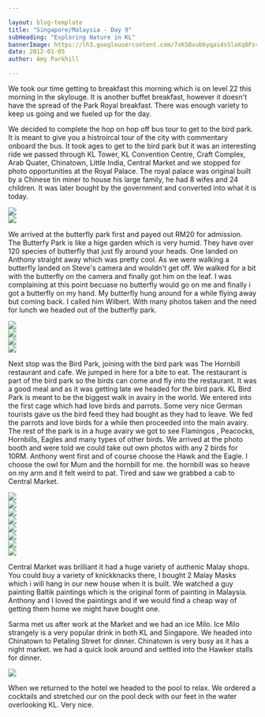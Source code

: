 ```yaml
---

layout: blog-template
title: "Singapore/Malaysia - Day 9"
subHeading: "Exploring Nature in KL"
bannerImage: https://lh3.googleusercontent.com/7xKS0vubbyqai4sSlaXq8Pz4j1MS68ISDAxyk2-SHc8Ng6gACGMBUDdastHfHCOxNS-VdJWQjj5yLrxa5Zk4xbS7Ri8_RCeLGyKRNJZCUyX1Cpv2Ou93sg0-z1EX82httuGbdvSGtQ
date: 2012-01-05
author: Amy Parkhill

---
```


We took our time getting to breakfast this morning which is on level 22 this morning in the skylouge. It is another buffet breakfast, however it doesn't have the spread of the Park Royal breakfast. There was enough variety to keep us going and we fueled up for the day.

We decided to complete the hop on hop off bus tour to get to the bird park. It is meant to give you a histroircal tour of the city with commentary onboard the bus. It took ages to get to the bird park but it was an interesting ride we passed through KL Tower, KL Convention Centre, Craft Complex, Arab Quater, Chinatown, Little India, Central Market and we stopped for photo opportunities at the Royal Palace. The royal palace was original built by a Chinese tin miner to house his large family, he had 8 wifes and 24 children. It was later bought by the government and converted into what it is today.

<div class="center-image"><img src="https://lh3.googleusercontent.com/zJbxiLV5ngjJgBKj0hMGh1hv_TeuzSKLvlRzFG2WGkfPds3NYbW9xKu_3bMBi7zGt7_7MkPdolLtCGuci-aXbDQqnXO9DgmPnGH-ttCNy759NL4tvzX5Lr9EbKAfMPSJmfpH9r4WHw" /></div>
<div class="center-image"><img src="https://lh3.googleusercontent.com/keqeIey3MX-jzXQf3EvrV8iLCoGSLdjsUvo9FQeCNUw5fAL7qrxyGuJ-L_IlB1g0AybWvf17QWsDsD5GU6cBP6WWfm5eUITrR1a2pJEy7lKuborVtQlm7RdzhxHebWITiqfrkIzWuA" /></div>

We arrived at the butterfly park first and payed out RM20 for admission. The Butterfy Park is like a hige garden which is very humid. They have over 120 species of butterfly that just fly around your heads. One landed on Anthony straight away which was pretty cool. As we were walking a butterfly landed on Steve's camera and wouldn't get off. We walked for a bit with the butterfly on the camera and finally got him on the leaf. I was complaining at this point becuase no butterfly would go on me and finally i got a butterfly on my hand. My butterfly hung around for a while flying away but coming back. I called him Wilbert.  With many photos taken and the need for lunch we headed out of the butterfly park.

<div class="center-image"><img src="https://lh3.googleusercontent.com/Z9UgpUjnlz4KbxCT1LHz356etJTbiYr_Ayt0f_buYBkBYCzk-6JDcw_AhwH4XBG-2SQwLSBKFTJKYKPqsyba8QSdTwlEWA8cCSvlDIJXVhR3cXh2fB725ihQ4TAJsa0nMXTOO6vHhA" /></div>
<div class="center-image"><img src="https://lh3.googleusercontent.com/XKsyrLUeXVmXanu4xbXxmtJAbaS8U7U_XzSEkEiAui8Q9KKblpCYVxAMpSuoKN8mWeQuvtdVIUXoB_7VWlfkoqz_8H5M1poxfr8YYb-G6Ij6APAxXpDQFQqE02jFKFtU71IQYAP6Sg" /></div>
<div class="center-image"><img src="hhttps://lh3.googleusercontent.com/d9SBYMSI33T_fKHujamok-ruhoSvyeZn4Dv7rLF_OBEZBAxd7HHN9ZGsbybGLepQp5V5BwfPNt7amdy74LXBQM8J9eXAbEQeV5NrXnboDkwMD1P3S-hb-zlP2n0VtTyX2fxTAIXCTQ" /></div>
<div class="center-image"><img src="https://lh3.googleusercontent.com/yEsJk9oIIqOShX_6RqCsJhGospweT8wWQtq8EmCjpFAQ1puVOxspc6BbCic0nSj6psFnOCljQ2KQEXv789saP02MRWWaU0Q5Ay-R7sHmoVc__xO4AtVF7IhvnFUWiXNZS1YUPxzFMg" /></div>

Next stop was the Bird Park, joining with the bird park was The Hornbill restaurant and cafe. We jumped in here for a bite to eat. The restaurant is part of the bird park so the birds can come and fly into the restaurant. It was a good meal and as it was getting late we headed for the bird park. KL Bird Park is meant to be the biggest walk in avairy in the world. We entered into the first cage which had love birds and parrots. Some very nice German tourists gave us the bird feed they had bought as they had to leave. We fed the parrots and love birds for a while then proceeded into the main avairy. The rest of the park is in a huge avairy we got to see Flamingos , Peacocks, Hornbills, Eagles and many types of other birds. We arrived at the photo booth and were told we could take out own photos with any 2 birds for 10RM. Anthony went first and of course choose the Hawk and the Eagle. I choose the owl for Mum and the hornbill for me. the hornbill was so heave on my arm and it felt weird to pat. Tired and saw we grabbed a cab to Central Market.

<div class="center-image"><img src="https://lh3.googleusercontent.com/I08uhNgMHg0Luhu3lECascDRy476gewKfgNLywCOI0FfG2s8cKBQa0EjzyemxfF26XpBXdTtGFz6EC1oPUHu4Xbr223vffAy4WuobO24wyn38JGvEZ911OrMnc26v4tCBxFXsvtosA" /></div>
<div class="center-image"><img src="https://lh3.googleusercontent.com/qk9QlXGVThYvlJB4BEpwhMrB55lTzDGDrmTm7hI8NvStkjyD-TFc0kg4Ja3AIMBgfCFZ3Kea5r5vqxD8BtWKCzYACEZnL76H7BqszeIcS59_5NBeERk8f8a-p5qf0hgsbuaOZ5imxw" /></div>
<div class="center-image"><img src="https://lh3.googleusercontent.com/n1Yc-en-xksHRNB60qmgEL-RZbf2UN1U2EErSlJgLH9ItLmBE-LtcbC8C78WM7lxfdXFq5v_BVWg3xyabO3BD1ofM7ipXwBwLa502hGbDUnz2nUj-yEXyFyiHfDf03KdPN5nOoPEdg" /></div>
<div class="center-image"><img src="https://lh3.googleusercontent.com/g_A_GDGEli9TLZDFjLKXXFjtPCC3Gh9P_hhuLnNhE63C-o20_vgXWQLi69mFuMmTm5y1m-10AZNhxz5LkTBAA1Xb9owvzaEhrNuBlXpEUhpjeoYnb4z8m7FbPJ7mGPYGEU6vPOvHog" /></div>
<div class="center-image"><img src="https://lh3.googleusercontent.com/-gt9Th48NeHUMPa3ye6g5qUSyCWkf6h_x6u0OsF7ZUCJwYepD0nXheATjxH0BDjXcqeN3G2SwcmZv_a9CtRkuTQd1TPwTeZcjRS1JL9siX_DtDrz6mioHu_zEV9elYb02rSoj93cUg" /></div>
<div class="center-image"><img src="https://lh3.googleusercontent.com/j9gd84XtU5L0JUvwpIoVfOad7yRHQ4WyIyK4UjjnLV3Fu6YpJXWgKbvmpYykZOLHlIEileoEGtNr1TYzgnTl3GDL5nU_Yl3YKsmpX0qsztziyDxKv7t86M4e3RannSyeTTVtSzwzgQ" /></div>
<div class="center-image"><img src="https://lh3.googleusercontent.com/GelyalWMRUv6PwVuPavPHy0UFn_6ztYKtbBzB599nkHSrjFrfifE1euQ3MKz9UQD9z_0WEl8OQErDmFSc89EAz_4Ynb7cBKgOsvbSHC_6bZ81tSwZw-4Cp8aJBhGYApQjjtUdghlXw" /></div>
<div class="center-image"><img src="https://lh3.googleusercontent.com/ZYbOFxWHumYGXx_fdjZXMNpS3YB_EzRk5Wpiz5cLCKEMvLOeBM41a1Z69e66L89xFVB6J-BaHtgw2V0AujewibxFqs68dWwxXSe_l5yCXqascaRCweQ7FKp-_8oUWXNYalig3D7P9w" /></div>

Central Market was brilliant it had a huge variety of authenic Malay shops. You could buy a variety of knickknacks there, I bought 2 Malay Masks which i will hang in our new house when it is built. We watched a guy painting Baltik paintings which is the original form of painting in Malaysia. Anthony and I loved the paintings and if we would find a cheap way of getting them home we might have bought one.  

Sarma met us after work at the Market and we had an ice Milo. Ice Milo strangely is a very popular drink in both KL and Singapore. We headed into Chinatown to Petaling Street for dinner. Chinatown is very busy as it has a night market. we had a quick look around and settled into the Hawker stalls for dinner. 

<div class="center-image"><img src="https://lh3.googleusercontent.com/2HUy2uzUhXe8-Foq8kkxp0oarNtbbcFGopSraSL7ydZiC961s0wvVQ1VTF1ARu-JcEEX4IfWf-B8eklVGCy1-xvw6He6DGWqaDyq8kZHoddlcg2bkaMHm7Or63xz_U6Bq9vmpkBo2Q" /></div>

When we returned to the hotel we headed to the pool to relax. We ordered a cocktails and stretched our on the pool deck with our feet in the water overlooking KL. Very nice.





